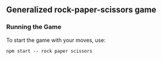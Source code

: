 ## Generalized rock-paper-scissors game
 
### Running the Game

To start the game with your moves, use:

```
npm start -- rock paper scissors
```
